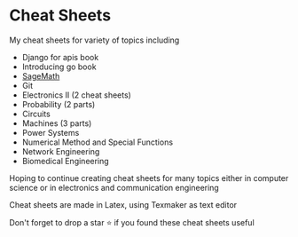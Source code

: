 # Cheat Sheets

My cheat sheets for variety of topics including

* Django for apis book
* Introducing go book
* [SageMath](https://github.com/taham8875/sagemath-tutorial)
* Git
* Electronics II (2 cheat sheets)
* Probability (2 parts)
* Circuits
* Machines (3 parts)
* Power Systems
* Numerical Method and Special Functions
* Network Engineering
* Biomedical Engineering


Hoping to continue creating cheat sheets for many topics either in computer science or in electronics and communication engineering

Cheat sheets are made in Latex, using Texmaker as text editor

Don't forget to drop a star ⭐ if you found these cheat sheets useful

